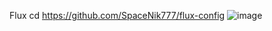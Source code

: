 Flux cd
https://github.com/SpaceNik777/flux-config
![image](https://github.com/user-attachments/assets/40b8685c-c468-418e-95c9-c133819f8635)
